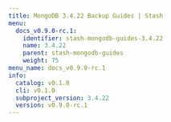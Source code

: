 ```yaml
---
title: MongoDB 3.4.22 Backup Guides | Stash
menu:
  docs_v0.9.0-rc.1:
    identifier: stash-mongodb-guides-3.4.22
    name: 3.4.22
    parent: stash-mongodb-guides
    weight: 75
menu_name: docs_v0.9.0-rc.1
info:
  catalog: v0.1.0
  cli: v0.1.0
  subproject_version: 3.4.22
  version: v0.9.0-rc.1
---
```


